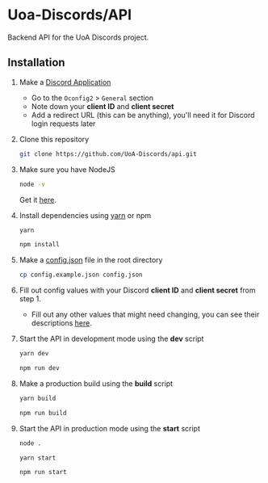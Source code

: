 # Uoa-Discords/API

Backend API for the UoA Discords project.

## Installation

1. Make a [Discord Application](https://discord.com/developers/applications)
    - Go to the `Oconfig2` > `General` section
    - Note down your **client ID** and **client secret**
    - Add a redirect URL (this can be anything), you'll need it for Discord login requests later
1. Clone this repository
    ```sh
    git clone https://github.com/UoA-Discords/api.git
    ```
1. Make sure you have NodeJS
    ```sh
    node -v
    ```
    Get it [here](https://nodejs.org/).
1. Install dependencies using [yarn](https://yarnpkg.com/) or npm

    ```sh
    yarn
    ```

    ```sh
    npm install
    ```

1. Make a [config.json](./config.json) file in the root directory
    ```sh
    cp config.example.json config.json
    ```
1. Fill out config values with your Discord **client ID** and **client secret** from step 1.
    - Fill out any other values that might need changing, you can see their descriptions [here](./src/global/Config.ts).
1. Start the API in development mode using the **dev** script

    ```sh
    yarn dev
    ```

    ```sh
    npm run dev
    ```

1. Make a production build using the **build** script

    ```sh
    yarn build
    ```

    ```sh
    npm run build
    ```

1. Start the API in production mode using the **start** script

    ```sh
    node .
    ```

    ```sh
    yarn start
    ```

    ```sh
    npm run start
    ```
